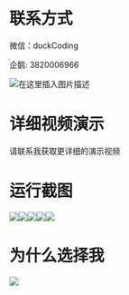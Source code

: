 # 联系方式

微信：duckCoding

企鹅: 3820006966

![在这里插入图片描述](http://upload.cxycsx.vip/91ab4bcb4f2c4c6db86365bb6d6e9c62.jpeg)

# 详细视频演示

请联系我获取更详细的演示视频

# 运行截图

![](http://www.bysj52.com/uploadfile/ueditor/image/202306/%E6%AF%95%E8%AE%BEssm791%E5%9F%BA%E4%BA%8Essm%E7%9A%84%E7%BD%91%E4%B8%8A%E6%88%BF%E5%B1%8B%E4%B8%AD%E4%BB%8B%E7%AE%A1%E7%90%86%E7%B3%BB%E7%BB%9F+vue%E6%AF%95%E4%B8%9A%E8%AE%BE%E8%AE%A1/4.png)![](http://www.bysj52.com/uploadfile/ueditor/image/202306/%E6%AF%95%E8%AE%BEssm791%E5%9F%BA%E4%BA%8Essm%E7%9A%84%E7%BD%91%E4%B8%8A%E6%88%BF%E5%B1%8B%E4%B8%AD%E4%BB%8B%E7%AE%A1%E7%90%86%E7%B3%BB%E7%BB%9F+vue%E6%AF%95%E4%B8%9A%E8%AE%BE%E8%AE%A1/1.png)![](http://www.bysj52.com/uploadfile/ueditor/image/202306/%E6%AF%95%E8%AE%BEssm791%E5%9F%BA%E4%BA%8Essm%E7%9A%84%E7%BD%91%E4%B8%8A%E6%88%BF%E5%B1%8B%E4%B8%AD%E4%BB%8B%E7%AE%A1%E7%90%86%E7%B3%BB%E7%BB%9F+vue%E6%AF%95%E4%B8%9A%E8%AE%BE%E8%AE%A1/2.png)![](http://www.bysj52.com/uploadfile/ueditor/image/202306/%E6%AF%95%E8%AE%BEssm791%E5%9F%BA%E4%BA%8Essm%E7%9A%84%E7%BD%91%E4%B8%8A%E6%88%BF%E5%B1%8B%E4%B8%AD%E4%BB%8B%E7%AE%A1%E7%90%86%E7%B3%BB%E7%BB%9F+vue%E6%AF%95%E4%B8%9A%E8%AE%BE%E8%AE%A1/3.png)![](http://www.bysj52.com/uploadfile/ueditor/image/202306/%E6%AF%95%E8%AE%BEssm791%E5%9F%BA%E4%BA%8Essm%E7%9A%84%E7%BD%91%E4%B8%8A%E6%88%BF%E5%B1%8B%E4%B8%AD%E4%BB%8B%E7%AE%A1%E7%90%86%E7%B3%BB%E7%BB%9F+vue%E6%AF%95%E4%B8%9A%E8%AE%BE%E8%AE%A1/5.png)

# 为什么选择我

![](http://upload.cxycsx.vip/%E7%A8%8B%E5%BA%8F%E8%AE%BE%E8%AE%A1.png)

